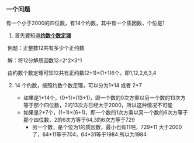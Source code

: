 ### 一个问题

有一个小于2000的四位数，有14个约数，其中有一个质因数，个位是1

1. 首先要知道[**约数个数定理**](https://baike.baidu.com/item/%E7%BA%A6%E6%95%B0%E4%B8%AA%E6%95%B0%E5%AE%9A%E7%90%86)

​	例题：正整数12共有多少个正约数

​	解：将12分解质因数12=2^2×3^1

​	由约数个数定理可知12共有正约数(2+1)×(1+1)6个。即1,12,2,6,3,4

2. 14 个约数，按照约数个数定理，可以分为1\*14 或者 2\*7

   + 如果是1\*14个，(0+1)×(13+1)，即一个数的0次方乘以另一个数的13次方等于那个四位数，2的13次方已经大于2000，所以这种情况不可能
   + 如果是2*7个，(1+1)×(6+1)，即一个数的1次方乘以另一个数的6次方等于那个四位数，2的6次方等于64,3的6次方等于729
     + 另一个数，是个位为1的质因数，最小也有11吧，729\*11 大于2000了，64\*11等于704，64\*31等于1984 所以为1984


